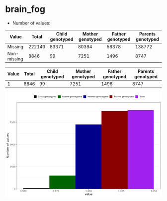 # brain_fog
- Number of values:

| Value | Total | Child genotyped | Mother genotyped | Father genotyped | Parents genotyped |
| ----- | ----- | --------------- | ---------------- | ---------------- |---------------- |
| Missing | 222143 | 83371 | 80394 | 58378 | 138772 |
| Non-missing | 8846 | 99 | 7251 | 1496 | 8747 |

| Value | Total | Child genotyped | Mother genotyped | Father genotyped | Parents genotyped |
| ----- | ----- | --------------- | ---------------- | ---------------- |---------------- |
| 1 | 8846 | 99 | 7251 | 1496 | 8747 |



![](brain_fog_n.png)



